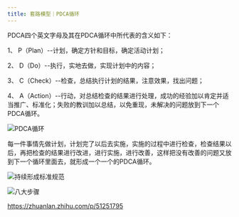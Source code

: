 ```yaml
---
title: 套路模型｜PDCA循环
---
```


PDCA四个英文字母及其在PDCA循环中所代表的含义如下：

1、 P（Plan）--计划，确定方针和目标，确定活动计划；

2、 D（Do）--执行，实地去做，实现计划中的内容；

3、 C（Check）--检查，总结执行计划的结果，注意效果，找出问题；

4、 A（Action）--行动，对总结检查的结果进行处理，成功的经验加以肯定并适当推广、标准化；失败的教训加以总结，以免重现，未解决的问题放到下一个PDCA循环。

![PDCA循环](http://cdn.b5mang.com/202151163433.png)

每一件事情先做计划，计划完了以后去实施，实施的过程中进行检查，检查结果以后，再把检查的结果进行改进，进行实施，进行改善，这样把没有改善的问题又放到下一个循环里面去，就形成一个一个的PDCA循环。

![持续形成标准规范](http://cdn.b5mang.com/202151163349.png)

![八大步骤](http://cdn.b5mang.com/20215116358.png)

https://zhuanlan.zhihu.com/p/51251795